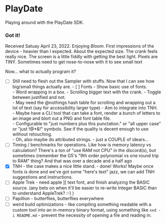 # PlayDate

Playing around with the PlayDate SDK.

### Got it!

Received Satuay April 23, 2022.  Enjoying _Bloom_.  First impressions of the
device - heavier than I expected. About the expected size.  The crank feels really
nice.  The screen is a little fiddly with getting the best light.  Pixels are 
TINY.  Sometimes need to get nose-to-nose with it to see small text

Now... what to actually program it?

* [ ] Still need to flesh out the Sampler with stuffs.  Now that I can see how big/small
      things actually are.
      - [ ] Fonts - Show basic use of fonts.  
            - Word wrapping in a box.
            - Scrolling bigger text with the crank. 
            - Toggle between justified and not.  
            - May need the @nothings hash table for scrolling and wrapping out a lot of text (say for accessibility larger type)
            - Aim to integrate into TNH.  
            - Maybe have a CLI tool that can take a font, render a bunch of letters to an image and blort out a PNG and font table file.  
              - Configurable to "just numbers plus this punctation." or "all upper case" or "just !@*&!" symbols.  See if the quality is decent enough to use without retouching.  
            - Oh, also maybe do attributed strings.
            - just a COUPLE of idears...
* [ ] Timing / benchmarks for operations.  Like how is memory latency vs calculation?
      There's a ton of "use RAM not CPU" in the discord(s), but sometimes (remember the
      G5's "9th order polynomial vs one round trip to RAM" thing?  And that was over
      a decade and a half ago
* [X] TNH - the case makes a nice little stand.
      - done!  Works!  Maybe once fonts is done and we've got some
        "here's text" jazz, we can add TNH suggestions and instructions.
* [ ] Apple Trek - need apple ][ text font, and finish analyzing the 
      BASIC source. (any bets on when it'll be easier to re-write
      Integer BASIC than to understand AppleTrek? :-) )
* [ ] Papillion - butterflies, butterflies everywhere
* [ ] weird build optimizations - like compiling something readable
      with a custom tool into an in-memory binary format, using
      something like `xxd -i README.md` - prevent the necessity of
      opening a file and reading in.